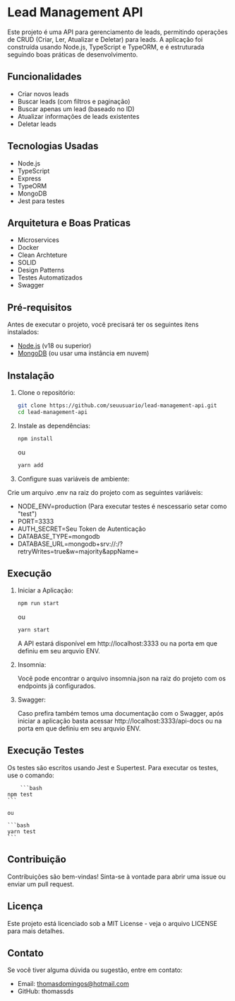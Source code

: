 # Lead Management API

Este projeto é uma API para gerenciamento de leads, permitindo operações de CRUD (Criar, Ler, Atualizar e Deletar) para leads. A aplicação foi construída usando Node.js, TypeScript e TypeORM, e é estruturada seguindo boas práticas de desenvolvimento.

## Funcionalidades

-   Criar novos leads
-   Buscar leads (com filtros e paginação)
-   Buscar apenas um lead (baseado no ID)
-   Atualizar informações de leads existentes
-   Deletar leads

## Tecnologias Usadas

-   Node.js
-   TypeScript
-   Express
-   TypeORM
-   MongoDB
-   Jest para testes

## Arquitetura e Boas Praticas

-   Microservices
-   Docker
-   Clean Archteture
-   SOLID
-   Design Patterns
-   Testes Automatizados
-   Swagger

## Pré-requisitos

Antes de executar o projeto, você precisará ter os seguintes itens instalados:

-   [Node.js](https://nodejs.org/) (v18 ou superior)
-   [MongoDB](https://www.mongodb.com/try/download/community) (ou usar uma instância em nuvem)

## Instalação

1.  Clone o repositório:

    ```bash
    git clone https://github.com/seuusuario/lead-management-api.git
    cd lead-management-api

    ```

2.  Instale as dependências:

    ```bash
    npm install
    ```

    ou

    ```bash
    yarn add
    ```

3.  Configure suas variáveis de ambiente:

Crie um arquivo .env na raiz do projeto com as seguintes variáveis:

-   NODE_ENV=production (Para executar testes é nescessario setar como "test")
-   PORT=3333
-   AUTH_SECRET=Seu Token de Autenticação
-   DATABASE_TYPE=mongodb
-   DATABASE_URL=mongodb+srv://<user>:<password>/?retryWrites=true&w=majority&appName=<database>

## Execução

1. Iniciar a Aplicação:

    ```bash
    npm run start
    ```

    ou

    ```bash
    yarn start
    ```

    A API estará disponível em http://localhost:3333 ou na porta em que definiu em seu arquvio ENV.

2. Insomnia:

    Você pode encontrar o arquivo insomnia.json na raiz do projeto com os endpoints já configurados.

3. Swagger:

    Caso prefira também temos uma documentação com o Swagger, após iniciar a aplicação basta acessar http://localhost:3333/api-docs ou na porta em que definiu em seu arquvio ENV.

## Execução Testes

Os testes são escritos usando Jest e Supertest. Para executar os testes, use o comando:

        ```bash
    npm test
    ```

    ou

    ```bash
    yarn test
    ```
    
## Contribuição

Contribuições são bem-vindas! Sinta-se à vontade para abrir uma issue ou enviar um pull request.

## Licença

Este projeto está licenciado sob a MIT License - veja o arquivo LICENSE para mais detalhes.

## Contato

Se você tiver alguma dúvida ou sugestão, entre em contato:

-   Email: thomasdomingos@hotmail.com
-   GitHub: thomassds
